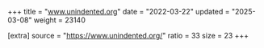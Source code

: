 +++
title = "www.unindented.org"
date = "2022-03-22"
updated = "2025-03-08"
weight = 23140

[extra]
source = "https://www.unindented.org/"
ratio = 33
size = 23
+++
